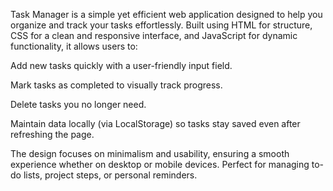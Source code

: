 Task Manager is a simple yet efficient web application designed to help you organize and track your tasks effortlessly. Built using HTML for structure, CSS for a clean and responsive interface, and JavaScript for dynamic functionality, it allows users to:

Add new tasks quickly with a user-friendly input field.

Mark tasks as completed to visually track progress.

Delete tasks you no longer need.

Maintain data locally (via LocalStorage) so tasks stay saved even after refreshing the page.

The design focuses on minimalism and usability, ensuring a smooth experience whether on desktop or mobile devices. Perfect for managing to-do lists, project steps, or personal reminders.


